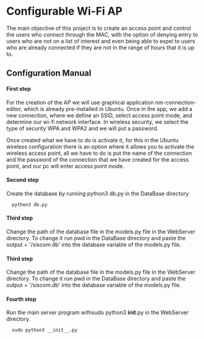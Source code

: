 
# Configurable Wi-Fi AP

The main objective of this project is to create an access point and control the users who connect through the MAC, with the option of denying entry to users who are not on a list of interest and even being able to expel to users who are already connected if they are not in the range of hours that it is up to.





## Configuration Manual

#### First step

For the creation of the AP we will use graphical application nm-connection-editor, which is already pre-installed in Ubuntu. Once in the app, we add a new connection, where we define an SSID, select access point mode, and determine our wi-fi network interface. In wireless security, we select the type of security WPA and WPA2 and we will put a password.

Once created what we have to do is activate it, for this in the Ubuntu wireless configuration there is an option where it allows you to activate the wireless access point, all we have to do is put the name of the connection and the password of the connection that we have created for the access point, and our pc will enter access point mode. 

#### Second step

Create the database by running python3 db.py in the DataBase directory

```
  python3 db.py
```

#### Third step

Change the path of the database file in the models.py file in the WebServer directory. To change it run pwd in the DataBase directory and paste the output + '/siscom.db' into the database variable of the models.py  file.

#### Third step

Change the path of the database file in the models.py file in the WebServer directory. To change it run pwd in the DataBase directory and paste the output + '/siscom.db' into the database variable of the models.py  file.

#### Fourth step

Run the main server program withsudo python3 __init__.py in the WebServer directory.

```
  sudo python3 __init__.py
```
